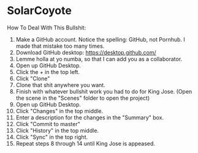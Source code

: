 # SolarCoyote

How To Deal With This Bullshit:

1. Make a GitHub account. Notice the spelling: GitHub, not Pornhub. I made that mistake too many times.
2. Download GitHub desktop: https://desktop.github.com/
3. Lemme holla at yo numba, so that I can add you as a collaborator.
4. Open up GitHub Desktop.
5. Click the + in the top left.
6. Click "Clone"
7. Clone that shit anywhere you want.
8. Finish with whatever bullshit work you had to do for King Jose. (Open the scene in the "Scenes" folder to open the project)
9. Open up GitHub Desktop.
10. Click "Changes" in the top middle.
11. Enter a description for the changes in the "Summary" box.
12. Click "Commit to master"
13. Click "History" in the top middle.
14. Click "Sync" in the top right.
15. Repeat steps 8 through 14 until King Jose is appeased.

